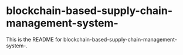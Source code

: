 # blockchain-based-supply-chain-management-system-
This is the README for blockchain-based-supply-chain-management-system-.
